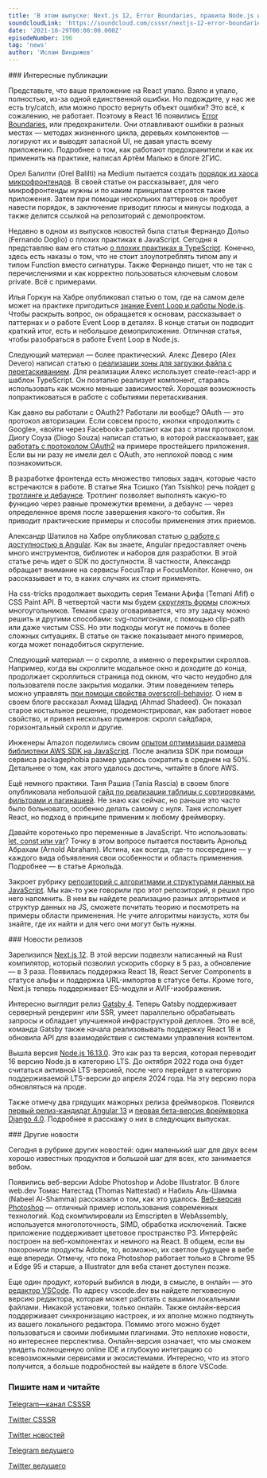 ```yaml
---
title: 'В этом выпуске: Next.js 12, Error Boundaries, правила Node.js и Event Loop, борьба со скроллом, алгоритмы и структуры данных на JavaScript, а также веб-версии Adobe Photoshop и VSCode.'
soundcloudLink: 'https://soundcloud.com/csssr/nextjs-12-error-boundaries-nodejs-i-event-loop-algoritmy-na-javascript-veb-photoshop-i-vscode'
date: '2021-10-29T00:00:00.000Z'
episodeNumber: 196
tag: 'news'
author: 'Ислам Виндижев'
---
```


<ParagraphWithImage imageName="manWithLaptop">
  ### Интересные публикации

Представьте, что ваше приложение на React упало. Взяло и упало, полностью, из-за одной единственной ошибки. Но подождите, у нас же есть try/catch, или можно просто вернуть объект ошибки? Это всё, к сожалению, не работает. Поэтому в React 16 появились [Error Boundaries](https://habr.com/ru/company/2gis/blog/583894/), или предохранители. Они отлавливают ошибки в разных местах — методах жизненного цикла, деревьях компонентов — логируют их и выводят запасной UI, не давая упасть всему приложению. Подробнее о том, как работают предохранители и как их применить на практике, написал Артём Малько в блоге 2ГИС.
</ParagraphWithImage>

Орел Балилти (Orel Balilti) на Medium пытается создать [порядок из хаоса микрофронтендов](https://o-b-one.medium.com/the-micro-frontend-chaos-and-how-to-solve-it-960b0a90c58). В своей статье он рассказывает, для чего микрофронтенды нужны и по каким принципам строятся такие приложения. Затем при помощи нескольких паттернов он пробует навести порядок, в заключение приводит плюсы и минусы подхода, а также делится ссылкой на репозиторий с демопроектом.

Недавно в одном из выпусков новостей была статья Фернандо Дольо (Fernando Doglio) о плохих практиках в JavaScript. Сегодня я представляю вам его статью [о плохих практиках в TypeScript](https://blog.openreplay.com/typescript-done-wrong). Конечно, здесь есть наказы о том, что не стоит злоупотреблять типом any и типом Function вместо сигнатуры. Также Фернандо пишет, что не так с перечислениями и как корректно пользоваться ключевым словом private. Всё с примерами.

Илья Горкун на Хабре опубликовал статью о том, где на самом деле может на практике пригодиться [знание Event Loop и работы Node.js](https://habr.com/ru/company/lineate/blog/585050/). Чтобы раскрыть вопрос, он обращается к основам, рассказывает о паттернах и о работе Event Loop в деталях. В конце статьи он подводит краткий итог, есть и небольшое демоприложение. Отличная статья, чтобы разобраться в работе Event Loop в Node.js.

Следующий материал — более практический. Алекс Деверо (Alex Devero) написал статью о [реализации зоны для загрузки файла с перетаскиванием](https://blog.alexdevero.com/react-file-dropzone/). Для реализации Алекс использует create-react-app и шаблон TypeScript. Он поэтапно реализует компонент, стараясь использовать как можно меньше зависимостей. Хорошая возможность попрактиковаться в работе с событиями перетаскивания.

Как давно вы работали с OAuth2? Работали ли вообще? OAuth — это протокол авторизации. Если совсем просто, кнопки «продолжить с Google», «войти через Facebook» работают как раз с этим протоколом. Диогу Соуза (Diogo Souza) написал статью, в которой рассказывает, [как работать с протоколом OAuth2](https://www.honeybadger.io/blog/oauth-nodejs-javascript/) на примере простейшего приложения. Если вы ни разу не имели дел с OAuth, это неплохой повод с ним познакомиться.

В разработке фронтенда есть множество типовых задач, которые часто встречаются в работе. В статье Яна Тсишко (Yan Tsishko) речь пойдет [о тротлинге и дебаунсе](https://itnext.io/solving-javascript-problems-from-bigfrontend-bfe-throttle-and-debounce-87a809e5952b). Тротлинг позволяет выполнять какую-то функцию через равные промежутки времени, а дебаунс — через определенное время после завершения какого-то события. Ян приводит практические примеры и способы применения этих приемов.

Александр Шатилов на Хабре опубликовал статью [о работе с доступностью в Angular](https://habr.com/ru/company/europlan/blog/578856/). Как вы знаете, Angular предоставляет очень много инструментов, библиотек и наборов для разработки. В этой статье речь идет о SDK по доступности. В частности, Александр обращает внимание на сервисы FocusTrap и FocusMonitor. Конечно, он рассказывает и то, в каких случаях их стоит применять.

На css-tricks продолжает выходить серия Темани Афифа (Temani Afif) о CSS Paint API. В четвертой части мы будем [скруглять формы](https://css-tricks.com/exploring-the-css-paint-api-rounding-shapes/) сложных многоугольников. Темани сразу оговаривается, что эту задачу можно решить и другими способами: svg-полигонами, с помощью clip-path или даже чистым CSS. Но эти подходы могут не помочь в более сложных ситуациях. В статье он также показывает много примеров, когда может понадобиться скругление.

Следующий материал — о скролле, а именно о перекрытии скроллов. Например, когда вы скроллите модальное окно и доходите до конца, продолжает скроллиться страница под окном, что часто неудобно для пользователя после закрытия модалки. Этим поведением теперь можно управлять [при помощи свойства overscroll-behavior](https://ishadeed.com/article/prevent-scroll-chaining-overscroll-behavior/). О нем в своем блоге рассказал Ахмад Шадид (Ahmad Shadeed). Он показал старое костыльное решение, продемонстрировал, как работает новое свойство, и привел несколько примеров: скролл сайдбара, горизонтальный скролл и другие.

Инженеры Amazon поделились своим [опытом оптимизации размера библиотеки AWS SDK на JavaScript](https://aws.amazon.com/blogs/developer/how-we-halved-the-publish-size-of-modular-aws-sdk-for-javascript-clients/). После анализа SDK при помощи сервиса packagephobia размер удалось сократить в среднем на 50%. Детальнее о том, как этого удалось достичь, читайте в блоге AWS.

Ещё немного практики. Таня Рашиа (Tania Rascia) в своем блоге опубликовала небольшой [гайд по реализации таблицы с сортировками, фильтрами и пагинацией](https://www.taniarascia.com/front-end-tables-sort-filter-paginate/). Не знаю как сейчас, но раньше это часто было больновато, особенно делать самому с нуля. Таня использует React, но подход в принципе применим к любому фреймворку.

Давайте коротенько про переменные в JavaScript. Что использовать: [let, const или var](https://javascript.plainenglish.io/javascript-const-vs-var-vs-let-a-comprehensive-guide-for-all-time-d6d836c8bbd7)? Точку в этом вопросе пытается поставить Арнольд Абрахам (Arnold Abraham). Истина, как всегда, где-то посередине — у каждого вида объявления свои особенности и область применения. Подробнее — в статье Арнольда.

Закроет рубрику [репозиторий с алгоритмами и структурами данных на JavaScript](https://github.com/trekhleb/javascript-algorithms/blob/master/README.ru-RU.md). Мы как-то уже говорили про этот репозиторий, я решил про него напомнить. В нем вы найдете реализацию разных алгоритмов и структур данных на JS, сможете почитать теорию и посмотреть на примеры области применения. Не учите алгоритмы наизусть, хотя бы знайте, где их найти и для чего они могут быть нужны.

<ParagraphWithImage imageName="laptopNews" >
  ### Новости релизов

Зарелизился [Next.js 12](https://nextjs.org/blog/next-12). В этой версии подвезли написанный на Rust компилятор, который позволил ускорить сборку в 5 раз, а обновление — в 3 раза. Появилась поддержка React 18, React Server Components в статусе альфы и поддержка URL-импортов в статусе беты. Кроме того, Next.js теперь поддерживает ES-модули и AVIF-изображения.
</ParagraphWithImage>

Интересно выглядит релиз [Gatsby 4](https://www.gatsbyjs.com/blog/whats-new-in-gatsby-4/). Теперь Gatsby поддерживает серверный рендеринг или SSR, умеет параллельно обрабатывать запросы и обладает улучшенной инфраструктурой деплоев. Это не всё, команда Gatsby также начала реализовывать поддержку React 18 и обновила API для взаимодействия с системами управления контентом.

Вышла версия [Node.js 16.13.0](https://nodejs.org/en/blog/release/v16.13.0/). Это как раз та версия, которая переводит 16 версию Node.js в категорию LTS. До октября 2022 года она будет считаться активной LTS-версией, после чего перейдет в категорию поддерживаемой LTS-версии до апреля 2024 года. На эту версию пора обновляться на проде.

Также отмечу два грядущих мажорных релиза фреймворков. Появился [первый релиз-кандидат Angular 13](https://github.com/angular/angular/blob/master/CHANGELOG.md#1300-rc1-2021-10-20) и [первая бета-версия фреймворка Django 4.0](https://www.djangoproject.com/weblog/2021/oct/25/django-40-beta-1-released/). Подробнее я расскажу о них в следующих выпусках.

<ParagraphWithImage imageName="laptopNews" >
  ### Другие новости

  Сегодня в рубрике других новостей: один маленький шаг для двух всем хорошо известных продуктов и большой шаг для всех, кто занимается вебом.
</ParagraphWithImage>

Появились веб-версии Adobe Photoshop и Adobe Illustrator. В блоге web.dev Томас Натестад (Thomas Nattestad) и Набиль Аль-Шамма (Nabeel Al-Shamma) рассказали о том, как это удалось. [Веб-версия Photoshop](https://web.dev/ps-on-the-web/) — отличный пример использования современных технологий. Код скомпилировали из Emscripten в WebAssembly, используется многопоточность, SIMD, обработка исключений. Также приложение поддерживает цветовое пространство P3. Интерфейс построен на веб-компонентах и немного на React. В общем, если вы похоронили продукты Adobe, то, возможно, их светлое будущее в вебе еще впереди. Отмечу, что пока Photoshop работает только в Chrome 95 и Edge 95 и старше, а Illustrator для веба станет доступен позже.

Еще один продукт, который выбился в люди, в смысле, в онлайн — это [редактор VSCode](https://code.visualstudio.com/blogs/2021/10/20/vscode-dev). По адресу vscode.dev вы найдете легковесную версию редактора, которая может работать с вашими локальными файлами. Никакой установки, только онлайн. Также онлайн-версия поддерживает синхронизацию настроек, и их вполне можно подтянуть из вашего локального редактора. Помимо этого можно будет пользоваться и своими любимыми плагинами. Это неплохие новости, но интереснее перспектива. Онлайн-версия означает, что мы сможем увидеть полноценную online IDE и глубокую интеграцию со всевозможными сервисами и экосистемами. Интересно, что из этого получится, а больше подробностей вы найдете в блоге VSCode.

  ### Пишите нам и читайте
  [Telegram—канал CSSSR](https://t.me/csssr)

  [Twitter CSSSR](https://twitter.com/csssr_dev)

  [Twitter новостей](https://twitter.com/csssr_news)

  [Telegram ведущего](https://t.me/Vindizh)

  [Twitter ведущего](https://twitter.com/Vindizh)
